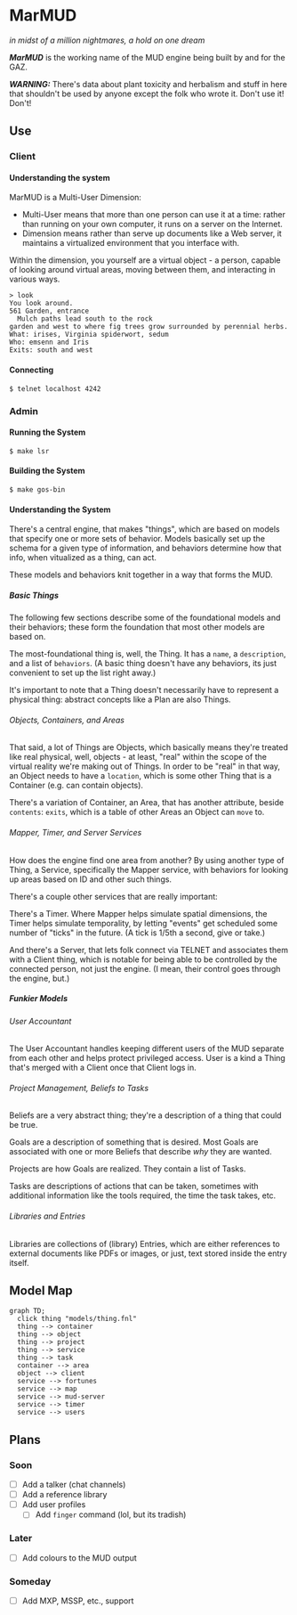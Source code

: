 # MarMUD
*in midst of a million nightmares, a hold on one dream*

***MarMUD*** is the working name of the MUD engine being built by and for the GAZ.

***WARNING:*** There's data about plant toxicity and herbalism and stuff in here that shouldn't be used by anyone except the folk who wrote it. Don't use it! Don't!

## Use

### Client

#### Understanding the system

MarMUD is a Multi-User Dimension:

- Multi-User means that more than one person can use it at a time: rather than running on your own computer, it runs on a server on the Internet.
- Dimension means rather than serve up documents like a Web server, it maintains a virtualized environment that you interface with.

Within the dimension, you yourself are a virtual object - a person, capable of looking around virtual areas, moving between them, and interacting in various ways.

    > look
	You look around.
	561 Garden, entrance
	  Mulch paths lead south to the rock
	garden and west to where fig trees grow surrounded by perennial herbs.
	What: irises, Virginia spiderwort, sedum
	Who: emsenn and Iris
	Exits: south and west

#### Connecting

	$ telnet localhost 4242

### Admin

#### Running the System

    $ make lsr

#### Building the System

    $ make gos-bin

#### Understanding the System

There's a central engine, that makes "things", which are based on models that specify one or more sets of behavior. Models basically set up the schema for a given type of information, and behaviors determine how that info, when vitualized as a thing, can act.

These models and behaviors knit together in a way that forms the MUD.

##### Basic Things

The following few sections describe some of the foundational models and their behaviors; these form the foundation that most other models are based on.

The most-foundational thing is, well, the Thing. It has a `name`, a `description`, and a list of `behaviors`. (A basic thing doesn't have any behaviors, its just convenient to set up the list right away.)

It's important to note that a Thing doesn't necessarily have to represent a physical thing: abstract concepts like a Plan are also Things.

###### Objects, Containers, and Areas

That said, a lot of Things are Objects, which basically means they're treated like real physical, well, objects - at least, "real" within the scope of the virtual reality we're making out of Things. In order to be "real" in that way, an Object needs to have a `location`, which is some other Thing that is a Container (e.g. can contain objects).

There's a variation of Container, an Area, that has another attribute, beside `contents`: `exits`, which is a table of other Areas an Object can `move` to.
###### Mapper, Timer, and Server Services

How does the engine find one area from another? By using another type of Thing, a Service, specifically the Mapper service, with behaviors for looking up areas based on ID and other such things.

There's a couple other services that are really important:

There's a Timer. Where Mapper helps simulate spatial dimensions, the Timer helps simulate temporality, by letting "events" get scheduled some number of "ticks" in the future. (A tick is 1/5th a second, give or take.)

And there's a Server, that lets folk connect via TELNET and associates them with a Client thing, which is notable for being able to be controlled by the connected person, not just the engine. (I mean, their control goes through the engine, but.)

##### Funkier Models

###### User Accountant

The User Accountant handles keeping different users of the MUD separate from each other and helps protect privileged access. User is a kind a Thing that's merged with a Client once that Client logs in.

###### Project Management, Beliefs to Tasks

Beliefs are a very abstract thing; they're a description of a thing that could be true.

Goals are a description of something that is desired. Most Goals are associated with one or more Beliefs that describe *why* they are wanted.

Projects are how Goals are realized. They contain a list of Tasks.

Tasks are descriptions of actions that can be taken, sometimes with additional information like the tools required, the time the task takes, etc.

###### Libraries and Entries

Libraries are collections of (library) Entries, which are either references to external documents like PDFs or images, or just, text stored inside the entry itself.

## Model Map

```mermaid
graph TD;
  click thing "models/thing.fnl"
  thing --> container
  thing --> object
  thing --> project
  thing --> service
  thing --> task
  container --> area
  object --> client
  service --> fortunes
  service --> map
  service --> mud-server
  service --> timer
  service --> users
```

## Plans
### Soon
- [ ] Add a talker (chat channels)
- [ ] Add a reference library
- [ ] Add user profiles
  - [ ] Add `finger` command (lol, but its tradish)
### Later
- [ ] Add colours to the MUD output
### Someday
- [ ] Add MXP, MSSP, etc., support
